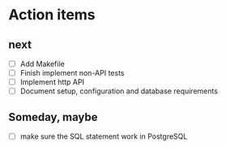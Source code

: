 
Action items
============

next
----

- [ ] Add Makefile
- [ ] Finish implement non-API tests
- [ ] Implement http API
- [ ] Document setup, configuration and database requirements

Someday, maybe
--------------

- [ ] make sure the SQL statement work in PostgreSQL

